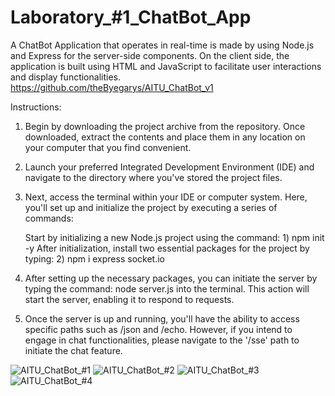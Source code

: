 # Laboratory_#1_ChatBot_App
A ChatBot Application that operates in real-time is made by using Node.js and Express for the server-side components. On the client side, the application is built using HTML and JavaScript to facilitate user interactions and display functionalities.
https://github.com/theByegarys/AITU_ChatBot_v1

Instructions:

1) Begin by downloading the project archive from the repository. Once downloaded, extract the contents and place them in any location on your computer that you find convenient.

2) Launch your preferred Integrated Development Environment (IDE) and navigate to the directory where you've stored the project files.

3) Next, access the terminal within your IDE or computer system. Here, you'll set up and initialize the project by executing a series of commands:

      Start by initializing a new Node.js project using the command:
               1) npm init -y
      After initialization, install two essential packages for the project by typing:
               2) npm i express socket.io

5) After setting up the necessary packages, you can initiate the server by typing the command: node server.js into the terminal. This action will start the server, enabling it to respond to requests.

6) Once the server is up and running, you'll have the ability to access specific paths such as /json and /echo. However, if you intend to engage in chat functionalities, please navigate to the '/sse' path to initiate the chat feature.

![AITU_ChatBot_#1](https://github.com/theByegarys/AITU_ChatBot_v1/assets/151679453/e66f15d3-93c9-4398-bd3a-9155a9726aa2)
![AITU_ChatBot_#2](https://github.com/theByegarys/AITU_ChatBot_v1/assets/151679453/ccc7473f-df14-409f-a549-c631eba2798e)
![AITU_ChatBot_#3](https://github.com/theByegarys/AITU_ChatBot_v1/assets/151679453/837515a4-cf30-456b-86ec-4c627b6fefdd)
![AITU_ChatBot_#4](https://github.com/theByegarys/AITU_ChatBot_v1/assets/151679453/ce51ddd8-bddb-48a3-b967-33f7a8a0dfca)
